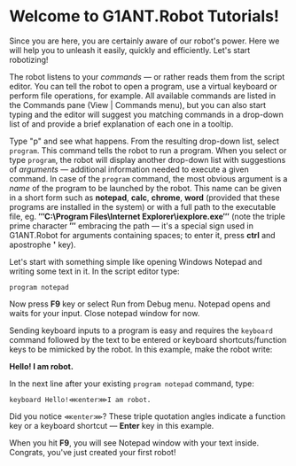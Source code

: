 # Welcome to G1ANT.Robot Tutorials!

Since you are here, you are certainly aware of our robot's power. Here we will help you to unleash it easily, quickly and efficiently. Let's start robotizing!

The robot listens to your _commands_ — or rather reads them from the script editor. You can tell the robot to open a program, use a virtual keyboard or perform file operations, for example. All available commands are listed in the Commands pane (View | Commands menu), but you can also start typing and the editor will suggest you matching commands in a drop-down list of and provide a brief explanation of each one in a tooltip.

Type "p" and see what happens. From the resulting drop-down list, select `program`. This command tells the robot to run a program. When you select or type `program`, the robot will display another drop-down list with suggestions of _arguments_ — additional information needed to execute a given command. In case of the `program` command, the most obvious argument is a _name_ of the program to be launched by the robot. This name can be given in a short form such as **notepad**, **calc**, **chrome**, **word** (provided that these programs are installed in the system) or with a full path to the executable file, eg. **‴C:\Program Files\Internet Explorer\iexplore.exe‴** (note the triple prime character **‴** embracing the path — it's a special sign used in G1ANT.Robot for arguments containing spaces; to enter it, press **ctrl** and apostrophe **'** key).

Let's start with something simple like opening Windows Notepad and writing some text in it. In the script editor type:

```G1ANT
program notepad
```

Now press **F9** key or select Run from Debug menu. Notepad opens and waits for your input. Close notepad window for now.

Sending keyboard inputs to a program is easy and requires the `keyboard` command followed by the text to be entered or keyboard shortcuts/function keys to be mimicked by the robot. In this example, make the robot write:

**Hello!
I am robot.**

In the next line after your existing `program notepad` command, type:

```G1ANT
keyboard Hello!⋘enter⋙I am robot.
```

Did you notice `⋘enter⋙`? These triple quotation angles indicate a function key or a keyboard shortcut — **Enter** key in this example.

When you hit **F9**, you will see Notepad window with your text inside. Congrats, you've just created your first robot!


